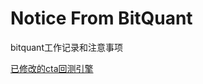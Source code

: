# Notice From BitQuant

bitquant工作记录和注意事项

[已修改的cta回测引擎](https://github.com/CCHDjango/ML_for_unity_forcesimulation/blob/master/ctaBacktesting.py)

